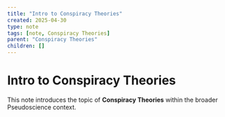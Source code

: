 ```yaml
---
title: "Intro to Conspiracy Theories"
created: 2025-04-30
type: note
tags: [note, Conspiracy Theories]
parent: "Conspiracy Theories"
children: []
---
```


# Intro to Conspiracy Theories

This note introduces the topic of **Conspiracy Theories** within the broader Pseudoscience context.
